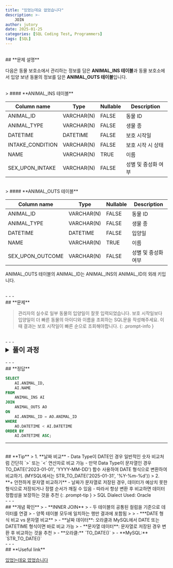 ```yaml
---
title: "있었는데요 없었습니다"
description: >-
    JOIN
author: jutory
date: 2025-01-25
categories: [SQL Coding Test, Programmers]
tags: [SQL]
---
```

<br>
## **문제 설명**

다음은 동물 보호소에서 관리하는 정보를 담은 **ANIMAL_INS 테이블**과 동물 보호소에서 입양 보낸 동물의 정보를 담은 **ANIMAL_OUTS 테이블**입니다.

<br>
> #### **ANIMAL_INS 테이블**

| Column name       | Type       | Nullable | Description            |
|-------------------|------------|----------|------------------------|
| ANIMAL_ID         | VARCHAR(N) | FALSE    | 동물 ID                |
| ANIMAL_TYPE       | VARCHAR(N) | FALSE    | 생물 종                |
| DATETIME          | DATETIME   | FALSE    | 보호 시작일            |
| INTAKE_CONDITION  | VARCHAR(N) | FALSE    | 보호 시작 시 상태      |
| NAME              | VARCHAR(N) | TRUE     | 이름                   |
| SEX_UPON_INTAKE   | VARCHAR(N) | FALSE    | 성별 및 중성화 여부    |

<br>
> #### **ANIMAL_OUTS 테이블**

| Column name       | Type       | Nullable | Description            |
|-------------------|------------|----------|------------------------|
| ANIMAL_ID         | VARCHAR(N) | FALSE    | 동물 ID                |
| ANIMAL_TYPE       | VARCHAR(N) | FALSE    | 생물 종                |
| DATETIME          | DATETIME   | FALSE    | 입양일                |
| NAME              | VARCHAR(N) | TRUE     | 이름                   |
| SEX_UPON_OUTCOME  | VARCHAR(N) | FALSE    | 성별 및 중성화 여부    |

ANIMAL_OUTS 테이블의 ANIMAL_ID는 ANIMAL_INS의 ANIMAL_ID의 외래 키입니다.

<br>
- - -
<br>
## **문제**

> 관리자의 실수로 일부 동물의 입양일이 잘못 입력되었습니다. 보호 시작일보다 입양일이 더 빠른 동물의 아이디와 이름을 조회하는 SQL문을 작성해주세요. 이때 결과는 보호 시작일이 빠른 순으로 조회해야합니다.
{: .prompt-info }

<br>
- - -
<br>
<details>
  <summary style="font-size: 1.5em; font-weight: bold;">풀이 과정</summary>
<div markdown="1">

1. **조건 확인**
   - 보호 시작일(ANIMAL_INS.`DATETIME`)보다 입양일(ANIMAL_OUTS.`DATETIME`)이 더 빠른 동물만 찾아야 함

2. **테이블 결합 (JOIN)**
   - 두 테이블을 **`ANIMAL_ID`**를 기준으로 조인
   - **INNER JOIN** 선택 이유 : 보호소에 들어온 동물 중 입양된 기록이 있는 동물만 필요하기 때문

3. **조건 필터링**
   - 보호 시작일이 입양일보다 더 늦은 경우만 선택하기 위해 **WHERE AO.`DATETIME` < AI.`DATETIME`** 조건 사용
   - 입양일이 보호 시작일보다 더 빠른 동물을 선택해야 함

4. **결과 정렬**
   - 정렬 기준에 따라 **ORDER BY**로 결과 정렬
     - 보호 시작일(ANIMAL_INS.`DATETIME`)을 기준으로 오름차순 정렬

5. **최종 결과 출력**  
   - SELECT 절에서 **동물의 아이디(`ANIMAL_ID`)**와 **이름(`NAME`)** 출력

* **_교훈_**
   - 날짜 데이터 비교는 간단한 연산자로 가능하지만, Data Type을 항상 확인하여 일관성 있는 비교가 이루어지도록 할 것을 항시 염두하자..
   - 오라클에서는 TO_DATE 쓰는게 익숙했는데 MySQL에서는 STR_TO_DATE 이렇게 다른 형태로 사용되는 군... DATE 타입 다루는 방법을 숙지해두도록 하자..
</div>
</details>

<br>
- - -
<br>
## **정답**

```sql
SELECT 
    AI.ANIMAL_ID, 
    AI.NAME
FROM 
    ANIMAL_INS AI
JOIN 
    ANIMAL_OUTS AO
ON 
    AI.ANIMAL_ID = AO.ANIMAL_ID
WHERE 
    AO.DATETIME < AI.DATETIME
ORDER BY 
    AI.DATETIME ASC;
```

- - -
<br>
## **Tip**
> 1. **날짜 비교**  
     - Data Type이 DATE인 경우 일반적인 숫자 비교처럼 간단히 `>` 또는 `<` 연산자로 비교 가능
     - 만약 Data Type이 문자열인 경우 TO_DATE('2023-01-01', 'YYYY-MM-DD') 함수 사용하여 DATE 형식으로 변환하여 비교하기. (MYSQL에서는 STR_TO_DATE('2025-01-31', '%Y-%m-%d'))
> 2. **+ 안전하게 문자열 비교하기**  
     - 날짜가 문자열로 저장된 경우, 데이터가 예상치 못한 형식으로 저장되거나 정렬 순서가 깨질 수 있음
     - 따라서 항상 변환 후 비교하면 데이터 정합성을 보장하는 것을 추천
{: .prompt-tip }
> SQL Dialect Used: Oracle

<br>
- - -
<br>
## **개념 확인**
> - **INNER JOIN**
>    - 두 테이블의 공통된 컬럼을 기준으로 데이터를 연결
>    - 양쪽 테이블 모두에 일치하는 행만 결과에 포함됨
>
> - ***DATE 형식 비교 vs 문자열 비교**  
>    - **날짜 데이터**: 오라클과 MySQL에서 DATE 또는 DATETIME 형식이면 바로 비교 가능  
>    - **문자열 데이터**: 문자열로 저장된 경우 변환 후 비교하는 것을 추천  
>      - **오라클:** `TO_DATE()`  
>      - **MySQL:** `STR_TO_DATE()`  

<br>
- - -
<br>
## **Useful link**

[있었는데요 없었습니다](https://school.programmers.co.kr/learn/courses/30/lessons/59043)